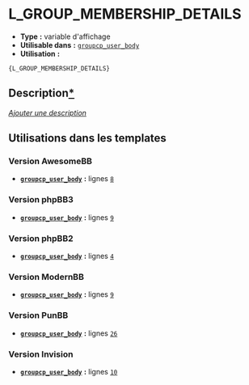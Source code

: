 # L_GROUP_MEMBERSHIP_DETAILS
* __Type__ __:__ variable d'affichage
* __Utilisable dans__ __:__ [`groupcp_user_body`](../tpl/groupcp_user_body.md#readme)
* __Utilisation__ __:__

```smarty
{L_GROUP_MEMBERSHIP_DETAILS}
```

## Description[*](https://fa-tvars.appspot.com/var/L_GROUP_MEMBERSHIP_DETAILS)
[*Ajouter une description*](https://fa-tvars.appspot.com/var/L_GROUP_MEMBERSHIP_DETAILS)

## Utilisations dans les templates

### Version AwesomeBB
* __[`groupcp_user_body`](../tpl/groupcp_user_body.md#readme)__ __:__ lignes [`8`](../src/awesomebb/groupcp_user_body.tpl#L8)

### Version phpBB3
* __[`groupcp_user_body`](../tpl/groupcp_user_body.md#readme)__ __:__ lignes [`9`](../src/prosilver/groupcp_user_body.tpl#L9)

### Version phpBB2
* __[`groupcp_user_body`](../tpl/groupcp_user_body.md#readme)__ __:__ lignes [`4`](../src/subsilver/groupcp_user_body.tpl#L4)

### Version ModernBB
* __[`groupcp_user_body`](../tpl/groupcp_user_body.md#readme)__ __:__ lignes [`9`](../src/modernbb/groupcp_user_body.tpl#L9)

### Version PunBB
* __[`groupcp_user_body`](../tpl/groupcp_user_body.md#readme)__ __:__ lignes [`26`](../src/punbb/groupcp_user_body.tpl#L26)

### Version Invision
* __[`groupcp_user_body`](../tpl/groupcp_user_body.md#readme)__ __:__ lignes [`10`](../src/invision/groupcp_user_body.tpl#L10)

